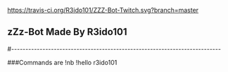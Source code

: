 https://travis-ci.org/R3ido101/ZZZ-Bot-Twitch.svg?branch=master

## zZz-Bot Made By R3ido101
#--------------------------------------------------------------------------

###Commands are
!nb
!hello
r3ido101
